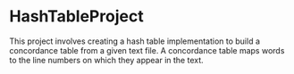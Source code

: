 # HashTableProject
This project involves creating a hash table implementation to build a concordance table from a given text file. A concordance table maps words to the line numbers on which they appear in the text.
